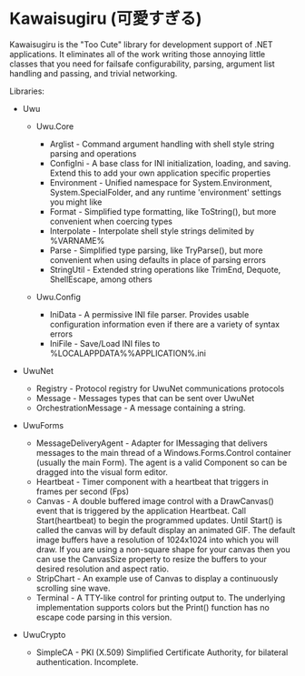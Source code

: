 ﻿# Kawaisugiru (可愛すぎる)

Kawaisugiru is the "Too Cute" library for development support of .NET applications.   It eliminates all of the work writing those annoying
little classes that you need for failsafe configurability, parsing, argument list handling and passing, and trivial networking.

Libraries:

  * Uwu
    * Uwu.Core

      * Arglist - Command argument handling with shell style string parsing and operations
      * ConfigIni - A base class for INI initialization, loading, and saving.  Extend this to add your own application specific properties
      * Environment - Unified namespace for System.Environment, System.SpecialFolder, and any runtime 'environment' settings you might like
      * Format - Simplified type formatting, like ToString(), but more convenient when coercing types
      * Interpolate - Interpolate shell style strings delimited by %VARNAME%
      * Parse - Simplified type parsing, like TryParse(), but more convenient when using defaults in place of parsing errors
      * StringUtil - Extended string operations like TrimEnd, Dequote, ShellEscape, among others

    * Uwu.Config

      * IniData - A permissive INI file parser.  Provides usable configuration information even if there are a variety of syntax errors
      * IniFile - Save/Load INI files to %LOCALAPPDATA%\%APPLICATION%.ini
		
  * UwuNet
    
      * Registry - Protocol registry for UwuNet communications protocols
      * Message - Messages types that can be sent over UwuNet
      * OrchestrationMessage - A message containing a string.

  * UwuForms

      * MessageDeliveryAgent - Adapter for IMessaging that delivers messages
        to the main thread of a Windows.Forms.Control container (usually 
	the main Form).  The agent is a valid Component so can be dragged
	into the visual form editor.
      * Heartbeat - Timer component with a heartbeat that triggers in frames
        per second (Fps)
      * Canvas - A double buffered image control with a DrawCanvas() event that
        is triggered by the application Heartbeat.   Call Start(heartbeat) to 
	begin the programmed updates.   Until Start() is called the canvas will
	by default display an animated GIF.  The default image buffers have a
	resolution of 1024x1024 into which you will draw.  If you are using 
	a non-square shape for your canvas then you can use the CanvasSize property
	to resize the buffers to your desired resolution and aspect ratio.
      * StripChart - An example use of Canvas to display a continuously scrolling 
        sine wave.
      * Terminal - A TTY-like control for printing output to.  The underlying
        implementation supports colors but the Print() function has no escape
	code parsing in this version.
    
  * UwuCrypto
  
      * SimpleCA - PKI (X.509) Simplified Certificate Authority, for bilateral authentication.  Incomplete.



